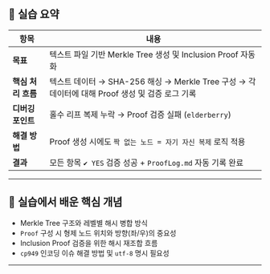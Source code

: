 ## 🧩 실습 요약

| 항목               | 내용                                                                                            |
| ------------------ | ----------------------------------------------------------------------------------------------- |
| **목표**           | 텍스트 파일 기반 Merkle Tree 생성 및 Inclusion Proof 자동화                                     |
| **핵심 처리 흐름** | 텍스트 데이터 → SHA-256 해싱 → Merkle Tree 구성 → 각 데이터에 대해 Proof 생성 및 검증 로그 기록 |
| **디버깅 포인트**  | 홀수 리프 복제 누락 → Proof 검증 실패 (`elderberry`)                                            |
| **해결 방법**      | Proof 생성 시에도 `짝 없는 노드 = 자기 자신 복제` 로직 적용                                     |
| **결과**           | 모든 항목 `✔️ YES` 검증 성공 + `ProofLog.md` 자동 기록 완료                                     |

---

## 🧠 실습에서 배운 핵심 개념

- Merkle Tree 구조와 레벨별 해시 병합 방식
- `Proof` 구성 시 형제 노드 위치와 방향(좌/우)의 중요성
- Inclusion Proof 검증을 위한 해시 재조합 흐름
- `cp949` 인코딩 이슈 해결 방법 및 `utf-8` 명시 필요성

---
